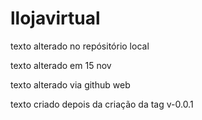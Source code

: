 # llojavirtual

texto alterado no repósitório local

texto alterado em 15 nov

texto alterado via github web

texto criado depois da criação da tag v-0.0.1
